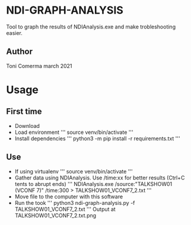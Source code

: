 # NDI-GRAPH-ANALYSIS

Tool to graph the results of NDIAnalysis.exe and make trobleshooting easier.

## Author
Toni Comerma
march 2021


# Usage
## First time

- Download
- Load environment
'''
source venv/bin/activate
'''
- Install dependencies
'''
python3 -m pip install -r requirements.txt
'''

## Use
- If using virtualenv
'''
source venv/bin/activate
'''
- Gather data using NDIAnalysis. Use /time:xx for better results (Ctrl+C tents to abrupt ends)
'''
NDIAnalysis.exe /source:"TALKSHOW01 (VCONF 7)" /time:300 > TALKSHOW01_VCONF7_2.txt
'''
- Move file to the computer with this software
- Run the took
'''
python3 ndi-graph-analysis.py -f TALKSHOW01_VCONF7_2.txt
'''
Output at TALKSHOW01_VCONF7_2.txt.png